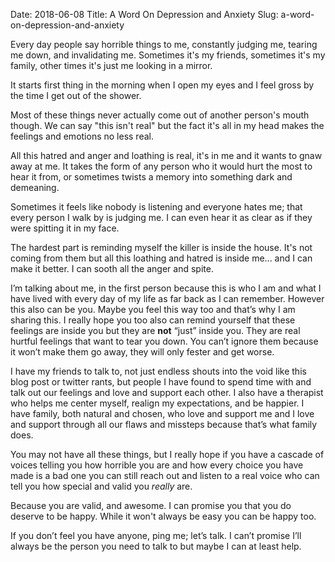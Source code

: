 Date: 2018-06-08
Title: A Word On Depression and Anxiety
Slug: a-word-on-depression-and-anxiety

Every day people say horrible things to me,  constantly judging me, tearing me down, and invalidating me. Sometimes it's my friends, sometimes it's my family, other times it's just me looking in a mirror.

It starts first thing in the morning when I open my eyes and I feel gross by the time I get out of the shower.

Most of these things never actually come out of another person's mouth though. We can say "this isn't real" but the fact it's all in my head makes the feelings and emotions no less real.

All this hatred and anger and loathing is real, it's in me and it wants to gnaw away at me. It takes the form of any person who it would hurt the most to hear it from, or sometimes twists a memory into something dark and demeaning.

Sometimes it feels like nobody is listening and everyone hates me; that every person I walk by is judging me. I can even hear it as clear as if they were spitting it in my face.

The hardest part is reminding myself the killer is inside the house. It's not coming from them but all this loathing and hatred is inside me... and I can make it better. I can sooth all the anger and spite.

I’m talking about me, in the first person because this is who I am and what I have lived with every day of my life as far back as I can remember. However this also can be you. Maybe you feel this way too and that’s why I am sharing this. I really hope you too also can remind yourself that these feelings are inside you but they are **not** “just” inside you. They are real hurtful feelings that want to tear you down. You can’t ignore them because it won’t make them go away, they will only fester and get worse.

I have my friends to talk to, not just endless shouts into the void like this blog post or twitter rants, but people I have found to spend time with and talk out our feelings and love and support each other. I also have a therapist who helps me center myself, realign my expectations, and be happier. I have family, both natural and chosen, who love and support me and I love and support through all our flaws and missteps because that’s what family does.

You may not have all these things, but I really hope if you have a cascade of voices telling you how horrible you are and how every choice you have made is a bad one you can still reach out and listen to a real voice who can tell you how special and valid you _really_ are.

Because you are valid, and awesome. I can promise you that you do deserve to be happy. While it won't always be easy you can be happy too.

If you don’t feel you have anyone, ping me; let’s talk. I can’t promise I’ll always be the person you need to talk to but maybe I can at least help.
